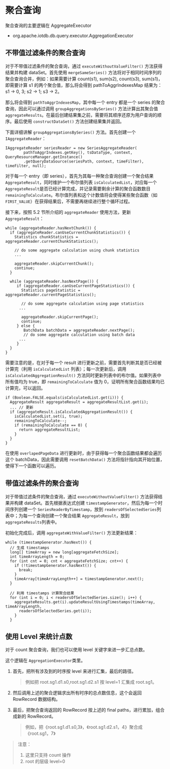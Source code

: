 <!--

    Licensed to the Apache Software Foundation (ASF) under one
    or more contributor license agreements.  See the NOTICE file
    distributed with this work for additional information
    regarding copyright ownership.  The ASF licenses this file
    to you under the Apache License, Version 2.0 (the
    "License"); you may not use this file except in compliance
    with the License.  You may obtain a copy of the License at

        http://www.apache.org/licenses/LICENSE-2.0

    Unless required by applicable law or agreed to in writing,
    software distributed under the License is distributed on an
    "AS IS" BASIS, WITHOUT WARRANTIES OR CONDITIONS OF ANY
    KIND, either express or implied.  See the License for the
    specific language governing permissions and limitations
    under the License.

-->

# 聚合查询

聚合查询的主要逻辑在 AggregateExecutor

* org.apache.iotdb.db.query.executor.AggregationExecutor

## 不带值过滤条件的聚合查询

对于不带值过滤条件的聚合查询，通过 `executeWithoutValueFilter()` 方法获得结果并构建 dataSet。首先使用 `mergeSameSeries()` 方法将对于相同时间序列的聚合查询合并，例如：如果需要计算 count(s1), sum(s2), count(s3), sum(s1)，即需要计算 s1 的两个聚合值，那么将会得到 pathToAggrIndexesMap 结果为：s1 -> 0, 3; s2 -> 1; s3 -> 2。

那么将会得到 `pathToAggrIndexesMap`，其中每一个 entry 都是一个 series 的聚合查询，因此可以通过调用 `groupAggregationsBySeries()` 方法计算出其聚合值 `aggregateResults`。在最后创建结果集之前，需要将其顺序还原为用户查询的顺序。最后使用 `constructDataSet()` 方法创建结果集并返回。

下面详细讲解 `groupAggregationsBySeries()` 方法。首先创建一个 `IAggregateReader`：
```
IAggregateReader seriesReader = new SeriesAggregateReader(
        pathToAggrIndexes.getKey(), tsDataType, context, QueryResourceManager.getInstance()
        .getQueryDataSource(seriesPath, context, timeFilter), timeFilter, null);
```

对于每一个 entry（即 series），首先为其每一种聚合查询创建一个聚合结果 `AggregateResult`，同时维护一个布尔值列表 `isCalculatedList`，对应每一个 `AggregateResult`是否已经计算完成，并记录需要剩余计算的聚合函数数目 `remainingToCalculate`。布尔值列表和这个计数值将会使得某些聚合函数（如 `FIRST_VALUE`）在获得结果后，不需要再继续进行整个循环过程。

接下来，按照 5.2 节所介绍的 `aggregateReader` 使用方法，更新 `AggregateResult`：

```
while (aggregateReader.hasNextChunk()) {
  if (aggregateReader.canUseCurrentChunkStatistics()) {
    Statistics chunkStatistics = aggregateReader.currentChunkStatistics();
    
    // do some aggregate calculation using chunk statistics
    ...
    
    aggregateReader.skipCurrentChunk();
    continue;
  }
	  
  while (aggregateReader.hasNextPage()) {
	 if (aggregateReader.canUseCurrentPageStatistics()) {
	   Statistics pageStatistic = aggregateReader.currentPageStatistics();
	   
	   // do some aggregate calculation using page statistics
      ...
	   
	   aggregateReader.skipCurrentPage();
	   continue;
	 } else {
	 	BatchData batchData = aggregateReader.nextPage();
	 	// do some aggregate calculation using batch data
      ...
	 }	 
  }
}
```

需要注意的是，在对于每一个 result 进行更新之前，需要首先判断其是否已经被计算完（利用 `isCalculatedList` 列表）；每一次更新后，调用 `isCalculatedAggregationResult()` 方法同时更新列表中的布尔值。如果列表中所有值均为 true，即 `remainingToCalculate` 值为 0，证明所有聚合函数结果均已计算完，可以返回。
```
if (Boolean.FALSE.equals(isCalculatedList.get(i))) {
  AggregateResult aggregateResult = aggregateResultList.get(i);
  ... // 更新
  if (aggregateResult.isCalculatedAggregationResult()) {
    isCalculatedList.set(i, true);
    remainingToCalculate--;
    if (remainingToCalculate == 0) {
      return aggregateResultList;
    }
  }
}
```

在使用 `overlapedPageData` 进行更新时，由于获得每一个聚合函数结果都会遍历这个 batchData，因此需要调用 `resetBatchData()` 方法将指针指向其开始位置，使得下一个函数可以遍历。

## 带值过滤条件的聚合查询
对于带值过滤条件的聚合查询，通过 `executeWithoutValueFilter()` 方法获得结果并构建 dataSet。首先根据表达式创建 `timestampGenerator`，然后为每一个时间序列创建一个 `SeriesReaderByTimestamp`，放到 `readersOfSelectedSeries`列表中；为每一个查询创建一个聚合结果 `AggregateResult`，放到 `aggregateResults`列表中。

初始化完成后，调用 `aggregateWithValueFilter()` 方法更新结果：
```
while (timestampGenerator.hasNext()) {
  // 生成 timestamps
  long[] timeArray = new long[aggregateFetchSize];
  int timeArrayLength = 0;
  for (int cnt = 0; cnt < aggregateFetchSize; cnt++) {
    if (!timestampGenerator.hasNext()) {
      break;
    }
    timeArray[timeArrayLength++] = timestampGenerator.next();
  }

  // 利用 timestamps 计算聚合结果
  for (int i = 0; i < readersOfSelectedSeries.size(); i++) {
    aggregateResults.get(i).updateResultUsingTimestamps(timeArray, timeArrayLength,
      readersOfSelectedSeries.get(i));
    }
  }
```

## 使用 Level 来统计点数

对于 count 聚合查询，我们也可以使用 level 关键字来进一步汇总点数。

这个逻辑在 `AggregationExecutor`类里。

1. 首先，把所有涉及到的时序按 level 来进行汇集，最后的路径。
    > 例如把 root.sg1.d1.s0,root.sg1.d2.s1 按 level=1 汇集成 root.sg1。

2. 然后调用上述的聚合逻辑求出所有时序的总点数信息，这个会返回 RowRecord 数据结构。

3. 最后，把聚合查询返回的 RowRecord 按上述的 final paths，进行累加，组合成新的 RowRecord。

    > 例如，把《root.sg1.d1.s0,3》，《root.sg1.d2.s1，4》聚合成《root.sg1，7》

> 注意：
> 1. 这里只支持 count 操作
> 2. root 的层级 level=0